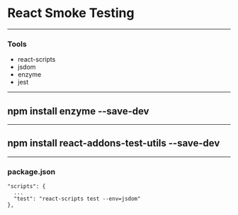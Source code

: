 # React Smoke Testing

---

### Tools

* react-scripts
* jsdom
* enzyme
* jest

---

## npm install enzyme --save-dev

---

## npm install react-addons-test-utils --save-dev

---

### package.json

```
"scripts": {
  ...
  "test": "react-scripts test --env=jsdom"
},
```
